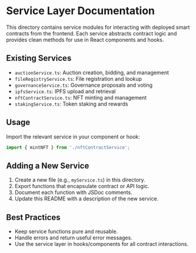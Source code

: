 # Service Layer Documentation

This directory contains service modules for interacting with deployed smart contracts from the frontend. Each service abstracts contract logic and provides clean methods for use in React components and hooks.

## Existing Services
- `auctionService.ts`: Auction creation, bidding, and management
- `fileRegistryService.ts`: File registration and lookup
- `governanceService.ts`: Governance proposals and voting
- `ipfsService.ts`: IPFS upload and retrieval
- `nftContractService.ts`: NFT minting and management
- `stakingService.ts`: Token staking and rewards

## Usage
Import the relevant service in your component or hook:
```ts
import { mintNFT } from './nftContractService';
```

## Adding a New Service
1. Create a new file (e.g., `myService.ts`) in this directory.
2. Export functions that encapsulate contract or API logic.
3. Document each function with JSDoc comments.
4. Update this README with a description of the new service.

## Best Practices
- Keep service functions pure and reusable.
- Handle errors and return useful error messages.
- Use the service layer in hooks/components for all contract interactions. 